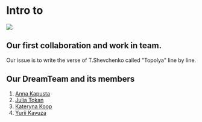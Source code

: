 # Intro to
![](https://git-scm.com/images/logo@2x.png)
## Our first collaboration and work in team.

Our issue is to write the verse of T.Shevchenko called "Topolya" line by line.

## Our DreamTeam and its members

1. [Anna Kapusta](https://github.com/AnnaKapusta)
2. [Julia Tokan](https://github.com/JuliaTokan)
3. [Kateryna Koop](https://github.com/katerynakoop)
4. [Yurii Kavuza](https://github.com/Yurii-Kavuza)
